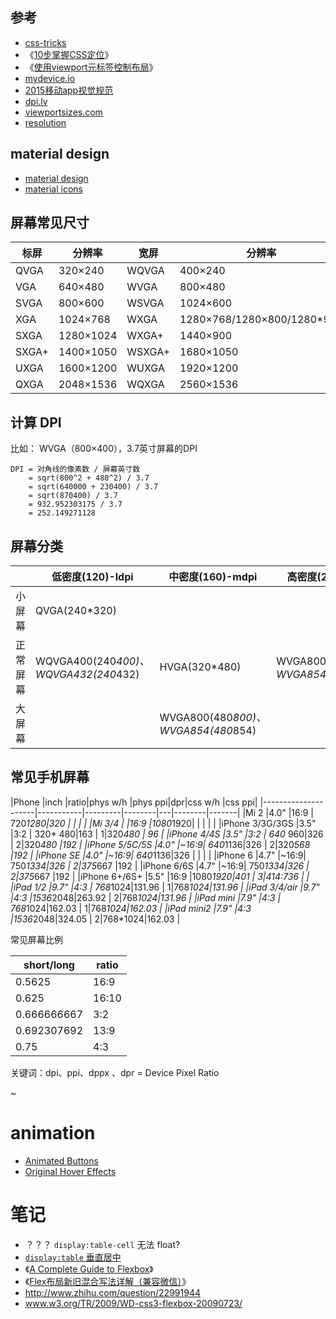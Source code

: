 

## 参考
* [css-tricks](https://css-tricks.com/)
* 《[10步掌握CSS定位](http://www.see-design.com.tw/i/css_position.html)》
* 《[使用viewport元标签控制布局](https://developer.mozilla.org/zh-CN/docs/Mobile/Viewport_meta_tag)》
* [mydevice.io](http://www.mydevice.io/devices/)
* [2015移动app视觉规范](http://www.25xt.com/appsize)
* [dpi.lv](http://dpi.lv/)
* [viewportsizes.com](http://viewportsizes.com/)
* [resolution](http://ryanve.com/lab/resolution/)
## material design

* [material design](http://wiki.jikexueyuan.com/project/material-design/)
* [material icons](http://btpka3.github.io/js/angular/my-ng-material/src/md-icon2.html)

## 屏幕常见尺寸



| 标屏 | 分辨率 | 宽屏| 分辨率
|-----|-----|-----|-----
|QVGA|320×240|WQVGA|400×240
|VGA|640×480|WVGA|800×480
|SVGA|800×600|WSVGA|1024×600
|XGA|1024×768|WXGA|1280×768/1280×800/1280*960
|SXGA|1280×1024|WXGA+|1440×900
|SXGA+|1400×1050|WSXGA+|1680×1050
|UXGA|1600×1200|WUXGA|1920×1200
|QXGA|2048×1536|WQXGA|2560×1536

## 计算 DPI
比如： WVGA（800×400），3.7英寸屏幕的DPI

```
DPI = 对角线的像素数 / 屏幕英寸数
    = sqrt(800^2 + 480^2) / 3.7
    = sqrt(640000 + 230400) / 3.7
    = sqrt(870400) / 3.7
    = 932.952303175 / 3.7
    = 252.149271128
```

## 屏幕分类

|     |低密度(120)-ldpi|中密度(160)-mdpi|高密度(240)-hdpi
|------|--------------|---------------|--------------
|小屏幕  |QVGA(240*320)
|正常屏幕|WQVGA400(240*400)、WQVGA432(240*432)|HVGA(320*480)| WVGA800(480*800)、WVGA854(480*854)
|大屏幕  ||WVGA800(480*800)、WVGA854(480*854)

## 常见手机屏幕

|Phone                |inch |ratio|phys w/h |phys ppi|dpr|css w/h |css ppi|
|---------------------|-----------|---------|--------|---|--------|-------|
|Mi 2                 |4.0" |16:9 | 720*1280|320     |   |        |       |
|Mi 3/4               |     |16:9 |1080*1920|        |   |        |       |
|iPhone 3/3G/3GS      |3.5" |3:2  | 320* 480|163     |  1|320*480 | 96    |
|iPhone 4/4S          |3.5" |3:2  | 640* 960|326     |  2|320*480 |192    |
|iPhone 5/5C/5S       |4.0" |~16:9| 640*1136|326     |  2|320*568 |192    |
|iPhone SE            |4.0" |~16:9| 640*1136|326     |   |        |       |
|iPhone 6             |4.7" |~16:9| 750*1334|326     |  2|375*667 |192    |
|iPhone 6/6S          |4.7" |~16:9| 750*1334|326     |  2|375*667 |192    |
|iPhone 6+/6S+        |5.5" |16:9 |1080*1920|401     |  3|414:736 |       |
|iPad 1/2             |9.7" |4:3  | 768*1024|131.96  |  1|768*1024|131.96 |
|iPad 3/4/air         |9.7" |4:3  |1536*2048|263.92  |  2|768*1024|131.96 |
|iPad mini            |7.9" |4:3  | 768*1024|162.03  |  1|768*1024|162.03 |
|iPad mini2           |7.9" |4:3  |1536*2048|324.05  |  2|768*1024|162.03 |

常见屏幕比例

|short/long     |ratio|
|---------------|-----|
|0.5625         |16:9 |
|0.625          |16:10|
|0.666666667    |3:2  |
|0.692307692    |13:9 |
|0.75           |4:3  |



关键词：dpi、ppi、dppx 、dpr = Device Pixel Ratio

~










# animation

* [Animated Buttons](http://tympanus.net/Tutorials/AnimatedButtons/index6.html)
* [Original Hover Effects](http://tympanus.net/Tutorials/OriginalHoverEffects/index10.html)


# 笔记
*  ？？？ `display:table-cell` 无法 float?
*  [`display:table` 垂直居中](http://jsfiddle.net/wZ96P/)
* 《[A Complete Guide to Flexbox](https://css-tricks.com/snippets/css/a-guide-to-flexbox/)》
* 《[Flex布局新旧混合写法详解（兼容微信）](http://www.tuicool.com/articles/Yzeu6j7)》
* http://www.zhihu.com/question/22991944
* www.w3.org/TR/2009/WD-css3-flexbox-20090723/